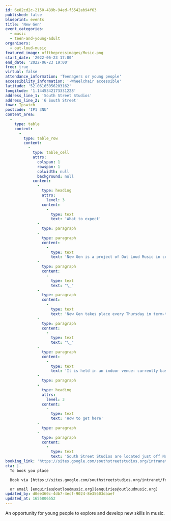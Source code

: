 ```yaml
---
id: 6e82cd2c-2150-489b-94ed-f5542ab94f63
published: false
blueprint: events
title: 'New Gen'
event_categories:
  - music
  - teen-and-young-adult
organisers:
  - out-loud-music
featured_image: offthepressimages/Music.png
start_date: '2022-06-23 17:00'
end_date: '2022-06-23 19:00'
free: true
virtual: false
attendance_information: 'Teenagers or young people'
accessibility_information: '-Wheelchair accessible'
latitude: '52.06165056203162'
longitude: '1.1445342173331228'
address_line_1: 'South Street Studios'
address_line_2: '6 South Street'
town: Ipswich
postcode: 'IP1 3NU'
content_area:
  -
    type: table
    content:
      -
        type: table_row
        content:
          -
            type: table_cell
            attrs:
              colspan: 1
              rowspan: 1
              colwidth: null
              background: null
            content:
              -
                type: heading
                attrs:
                  level: 3
                content:
                  -
                    type: text
                    text: 'What to expect'
              -
                type: paragraph
              -
                type: paragraph
                content:
                  -
                    type: text
                    text: 'New Gen is a project of Out Loud Music in collaboration with Ipswich Community Media, offering the opportunity to explore and develop skills in music production, performance, song writing and more by bringing together like-minded young people to develop their talents outside their comfort zone.'
              -
                type: paragraph
                content:
                  -
                    type: text
                    text: "\_"
              -
                type: paragraph
                content:
                  -
                    type: text
                    text: 'New Gen takes place every Thursday in term-time and pizza is provided every week!'
              -
                type: paragraph
                content:
                  -
                    type: text
                    text: "\_"
              -
                type: paragraph
                content:
                  -
                    type: text
                    text: 'It is held in an indoor venue: currently based in Punch Studios within the computer complex; head through the archway and head to the door immediately opposite.'
              -
                type: paragraph
              -
                type: heading
                attrs:
                  level: 3
                content:
                  -
                    type: text
                    text: 'How to get here'
              -
                type: paragraph
              -
                type: paragraph
                content:
                  -
                    type: text
                    text: 'South Street Studios are located just off Norwich Road, the main road into Ipswich along which there are several nearby bus stops.'
booking_link: 'https://sites.google.com/southstreetstudios.org/intranet/forms-and-questionnaires/south-street-studios-registration-form'
cta: |-
  To book you place

  Book via [https://sites.google.com/southstreetstudios.org/intranet/forms-and-questionnaires/south-street-studios-registration-form](https://sites.google.com/southstreetstudios.org/intranet/forms-and-questionnaires/south-street-studios-registration-form)

  or email [enquiries@outloudmusic.org](enquiries@outloudmusic.org)
updated_by: d0ee360c-4db7-4ecf-9024-8e35603daaef
updated_at: 1655806552
---
```

An opportunity for young people to explore and develop new skills in music.